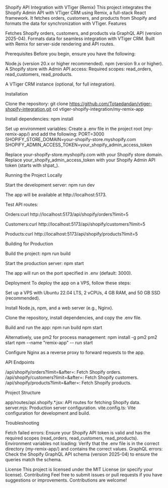 Shopify API Integration with VTiger (Remix)
This project integrates the Shopify Admin API with VTiger CRM using Remix, a full-stack React framework. It fetches orders, customers, and products from Shopify and formats the data for synchronization with VTiger.
Features

Fetches Shopify orders, customers, and products via GraphQL API (version 2025-04).
Formats data for seamless integration with VTiger CRM.
Built with Remix for server-side rendering and API routes.

Prerequisites
Before you begin, ensure you have the following:

Node.js (version 20.x or higher recommended).
npm (version 9.x or higher).
A Shopify store with Admin API access:
Required scopes: read_orders, read_customers, read_products.


A VTiger CRM instance (optional, for full integration).

Installation

Clone the repository:
git clone https://github.com/Totaedandan/vtiger-shopify-integration.git
cd vtiger-shopify-integration/my-remix-app


Install dependencies:
npm install


Set up environment variables:
Create a .env file in the project root (my-remix-app/) and add the following:
PORT=3000
SHOPIFY_STORE_DOMAIN=your-shopify-store.myshopify.com
SHOPIFY_ADMIN_ACCESS_TOKEN=your_shopify_admin_access_token


Replace your-shopify-store.myshopify.com with your Shopify store domain.
Replace your_shopify_admin_access_token with your Shopify Admin API token (starts with shpat_).



Running the Project Locally

Start the development server:
npm run dev

The app will be available at http://localhost:5173.

Test API routes:

Orders:curl http://localhost:5173/api/shopify/orders?limit=5


Customers:curl http://localhost:5173/api/shopify/customers?limit=5


Products:curl http://localhost:5173/api/shopify/products?limit=5





Building for Production

Build the project:
npm run build


Start the production server:
npm start

The app will run on the port specified in .env (default: 3000).


Deployment
To deploy the app on a VPS, follow these steps:

Set up a VPS with Ubuntu 22.04 LTS, 2 vCPUs, 4 GB RAM, and 50 GB SSD (recommended).

Install Node.js, npm, and a web server (e.g., Nginx).

Clone the repository, install dependencies, and copy the .env file.

Build and run the app:
npm run build
npm start

Alternatively, use pm2 for process management:
npm install -g pm2
pm2 start npm --name "remix-app" -- run start


Configure Nginx as a reverse proxy to forward requests to the app.


API Endpoints

/api/shopify/orders?limit=<number>&after=<cursor>: Fetch Shopify orders.
/api/shopify/customers?limit=<number>&after=<cursor>: Fetch Shopify customers.
/api/shopify/products?limit=<number>&after=<cursor>: Fetch Shopify products.

Project Structure

app/routes/api.shopify.*.jsx: API routes for fetching Shopify data.
server.mjs: Production server configuration.
vite.config.ts: Vite configuration for development and build.

Troubleshooting

Fetch failed errors: Ensure your Shopify API token is valid and has the required scopes (read_orders, read_customers, read_products).
Environment variables not loading: Verify that the .env file is in the correct directory (my-remix-app/) and contains the correct values.
GraphQL errors: Check the Shopify GraphQL API schema (version 2025-04) to ensure the queries match the schema.

License
This project is licensed under the MIT License (or specify your license).
Contributing
Feel free to submit issues or pull requests if you have suggestions or improvements. Contributions are welcome!
